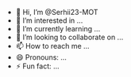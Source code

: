- 👋 Hi, I’m @Serhii23-MOT
- 👀 I’m interested in ...
- 🌱 I’m currently learning ...
- 💞️ I’m looking to collaborate on ...
- 📫 How to reach me ...
- 😄 Pronouns: ...
- ⚡ Fun fact: ...

<!---
Serhii23-MOT/Serhii23-MOT is a ✨ special ✨ repository because its `README.md` (this file) appears on your GitHub profile.
You can click the Preview link to take a look at your changes.
--->
